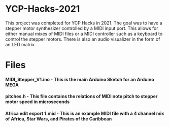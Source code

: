 # YCP-Hacks-2021
This project was completed for YCP Hacks in 2021. The goal was to have a stepper motor synthesizer controlled by a MIDI input port. This allows for either manual mixes of MIDI files or a MIDI controller such as a keyboard to control the stepper motors. There is also an audio visualizer in the form of an LED matrix.
# Files
#### MIDI_Stepper_V1.ino - This is the main Arduino Sketch for an Arduino MEGA
#### pitches.h - This file contains the relations of MIDI note pitch to stepper motor speed in microseconds
#### Africa edit export 1.mid - This is an example MIDI file with a 4 channel mix of Africa, Star Wars, and Pirates of the Caribbean
